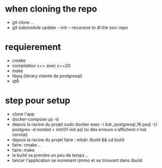 # when cloning the repo

- git clone ..
- git submodule update --init --recursive to dl the soci repo


# requierement
- cmake
- compilateur c++ avec c++20
- make
- libpq (library cliente de postgresql)
- qt6

# step pour setup
- clone l'app
- docker-compose up -d
- depuis la racine du projet sudo docker exec -i bdr_postgresql_16 psql -U postgres -d nombd < init/01-init.sql (si des erreurs s'affichent c'est normal)
- depuis la racine du projet faire : mkdir /build && cd build
- faire: cmake ..
- faire: make
- le build va prendre un peu de temps ..
- lancer l'application se nommant rjmmo et se trouvant dans /build